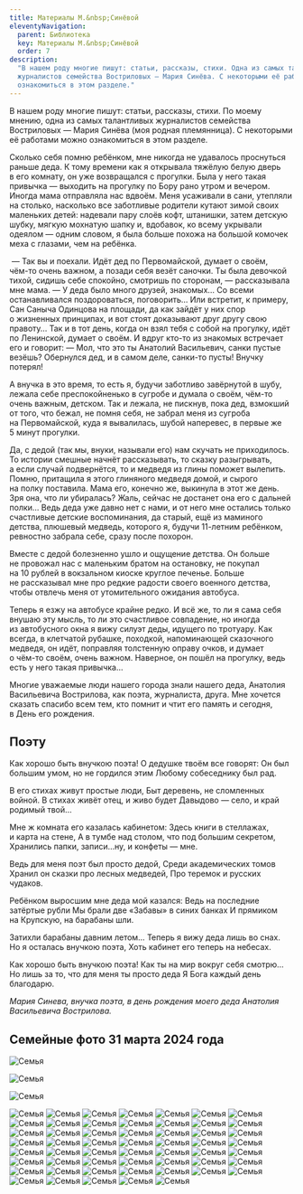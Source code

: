 ```yaml
---
title: Материалы М.&nbsp;Синёвой
eleventyNavigation:
  parent: Библиотека
  key: Материалы М.&nbsp;Синёвой
  order: 7
description:
  "В нашем роду многие пишут: статьи, рассказы, стихи. Одна из самых талантливых
  журналистов семейства Востриловых – Мария Синёва. С некоторыми её работами можно
  ознакомиться в этом разделе."
---
```


В&nbsp;нашем роду многие пишут: статьи, рассказы, стихи. По&nbsp;моему мнению, одна из&nbsp;самых талантливых журналистов семейства Востриловых&nbsp;&mdash; Мария Синёва (моя родная племянница). С&nbsp;некоторыми её работами можно ознакомиться в&nbsp;этом разделе.

Сколько себя помню ребёнком, мне никогда не&nbsp;удавалось проснуться раньше деда. К&nbsp;тому времени как я&nbsp;открывала тяжёлую белую дверь в&nbsp;его комнату, он&nbsp;уже возвращался с&nbsp;прогулки. Была у&nbsp;него такая привычка&nbsp;&mdash; выходить на&nbsp;прогулку по&nbsp;Бору рано утром и&nbsp;вечером. Иногда мама отправляла нас вдвоём. Меня усаживали в&nbsp;сани, утепляли на&nbsp;столько, насколько все заботливые родители кутают зимой своих маленьких детей: надевали пару слоёв кофт, штанишки, затем детскую шубку, мягкую мохнатую шапку и, вдобавок, ко&nbsp;всему укрывали одеялом&nbsp;&mdash; одним словом, я&nbsp;была больше похожа на&nbsp;большой комочек меха с&nbsp;глазами, чем на&nbsp;ребёнка.

&nbsp;&mdash; Так вы&nbsp;и&nbsp;поехали. Идёт дед по&nbsp;Первомайской, думает о&nbsp;своём, <nobr>чём-то</nobr> очень важном, а&nbsp;позади себя везёт саночки. Ты&nbsp;была девочкой тихой, сидишь себе спокойно, смотришь по&nbsp;сторонам,&nbsp;&mdash; рассказывала мне мама. &mdash;&nbsp;У&nbsp;деда было много друзей, знакомых&hellip; Со&nbsp;всеми останавливался поздороваться, поговорить&hellip; Или встретит, к&nbsp;примеру, Сан Саныча Одинцова на&nbsp;площади, да&nbsp;как зайдёт у&nbsp;них спор о&nbsp;жизненных принципах, и&nbsp;вот стоят доказывают друг другу свою правоту&hellip; Так и&nbsp;в&nbsp;тот день, когда он&nbsp;взял тебя с&nbsp;собой на&nbsp;прогулку, идёт по&nbsp;Ленинской, думает о&nbsp;своём. И&nbsp;вдруг <nobr>кто-то</nobr> из&nbsp;знакомых встречает его и&nbsp;говорит:&nbsp;&mdash; Мол, что это ты&nbsp;Анатолий Васильевич, санки пустые везёшь? Обернулся дед, и&nbsp;в&nbsp;самом деле, <nobr>санки-то</nobr> пусты! Внучку потерял!

А&nbsp;внучка в&nbsp;это время, то&nbsp;есть я, будучи заботливо завёрнутой в&nbsp;шубу, лежала себе преспокойненько в&nbsp;сугробе и&nbsp;думала о&nbsp;своём, <nobr>чём-то</nobr> очень важным, детском. Так и&nbsp;лежала, не&nbsp;пискнув, пока дед, взмокший от&nbsp;того, что бежал, не&nbsp;помня себя, не&nbsp;забрал меня из&nbsp;сугроба на&nbsp;Первомайской, куда я&nbsp;вывалилась, шубой наперевес, в&nbsp;первые&nbsp;же 5&nbsp;минут прогулки.

Да, с&nbsp;дедой (так мы, внуки, называли его) нам скучать не&nbsp;приходилось. То&nbsp;истории смешные начнёт рассказывать, то&nbsp;сказку разыгрывать, а&nbsp;если случай подвернётся, то&nbsp;и&nbsp;медведя из&nbsp;глины поможет вылепить. Помню, притащила я&nbsp;этого глиняного медведя домой, и&nbsp;сырого на&nbsp;полку поставила. Мама его, конечно&nbsp;же, выкинула в&nbsp;этот&nbsp;же день. Зря она, что&nbsp;ли убиралась? Жаль, сейчас не&nbsp;достанет она его с&nbsp;дальней полки&hellip; Ведь деда уже давно нет с&nbsp;нами, и&nbsp;от&nbsp;него мне остались только счастливые детские воспоминания, да&nbsp;старый, ещё из&nbsp;маминого детства, плюшевый медведь, которого я, будучи <nobr>11-летним</nobr> ребёнком, ревностно забрала себе, сразу после похорон.

Вместе с&nbsp;дедой болезненно ушло и&nbsp;ощущение детства. Он&nbsp;больше не&nbsp;провожал нас с&nbsp;маленьким братом на&nbsp;остановку, не&nbsp;покупал на&nbsp;10&nbsp;рублей в&nbsp;вокзальном киоске круглое печенье. Больше не&nbsp;рассказывал мне про редкие радости своего военного детства, чтобы отвлечь меня от&nbsp;утомительного ожидания автобуса.

Теперь я&nbsp;езжу на&nbsp;автобусе крайне редко. И&nbsp;всё&nbsp;же, то&nbsp;ли я&nbsp;сама себя внушаю эту мысль, то&nbsp;ли это счастливое совпадение, но&nbsp;иногда из&nbsp;автобусного окна я&nbsp;вижу силуэт деды, идущего по&nbsp;тротуару. Как всегда, в&nbsp;клетчатой рубашке, походкой, напоминающей сказочного медведя, он&nbsp;идёт, поправляя толстенную оправу очков, и&nbsp;думает о&nbsp;<nobr>чём-то</nobr> своём, очень важном. Наверное, он&nbsp;пошёл на&nbsp;прогулку, ведь есть у&nbsp;него такая привычка&hellip;

Многие уважаемые люди нашего города знали нашего деда, Анатолия Васильевича Вострилова, как поэта, журналиста, друга. Мне хочется сказать спасибо всем тем, кто помнит и&nbsp;чтит его память и&nbsp;сегодня, в&nbsp;День его рождения.

## Поэту

Как хорошо быть внучкою поэта!
О&nbsp;дедушке твоём все говорят:
Он&nbsp;был большим умом, но&nbsp;не&nbsp;гордился этим
Любому собеседнику был рад.

В&nbsp;его стихах живут простые люди,
Быт деревень, не&nbsp;сломленных войной.
В&nbsp;стихах живёт отец, и&nbsp;живо будет
Давыдово&nbsp;&mdash; село, и&nbsp;край родимый твой&hellip;

Мне&nbsp;ж комната его казалась кабинетом:
Здесь книги в&nbsp;стеллажах, и&nbsp;карта на&nbsp;стене,
А&nbsp;в&nbsp;тумбе над столом, что под большим секретом,
Хранились папки, записи&hellip;ну, и&nbsp;конфеты&nbsp;&mdash; мне.

Ведь для меня поэт был просто дедой,
Среди академических томов
Хранил он&nbsp;сказки про лесных медведей,
Про теремок и&nbsp;русских чудаков.

Ребёнком выросшим мне деда мой казался:
Ведь на&nbsp;последние затёртые рубли
Мы&nbsp;брали две &laquo;Забавы&raquo; в&nbsp;синих банках
И&nbsp;прямиком на&nbsp;Крупскую, на&nbsp;барабаны шли.

Затихли барабаны давним летом&hellip;
Теперь я&nbsp;вижу деда лишь во&nbsp;снах.
Но&nbsp;я&nbsp;осталась внучкою поэта,
Хоть кабинет его теперь на&nbsp;небесах.

Как хорошо быть внучкою поэта!
Как ты&nbsp;на&nbsp;мир вокруг себя смотрю&hellip;
Но&nbsp;лишь за&nbsp;то, что для меня ты&nbsp;просто деда
Я&nbsp;Бога каждый день благодарю.

_Мария Синева, внучка поэта,
в&nbsp;день рождения моего деда Анатолия Васильевича Вострилова._

## Семейные фото 31 марта 2024 года

![Семья](/assets/uploads/2024MashaDubova/1_DSC8824.jpg "Семья Дубовых, Синёвых и Востриловых почти в полном состав")

![Семья](/assets/uploads/2024MashaDubova/2_DSC8825.jpg "САМ ДУМАЙ КАК НАЗВАТЬ. ЭТО 2 ФОТКА. И ТАК ДАЛЕЕ")

![Семья](/assets/uploads/2024MashaDubova/3_DSC8826.jpg "НАПИШИ НАЗВАНИЕ ВСЕХ. ОНИ ПРОНУМЕРОВАНЫ ОТ 1 ДО 57. МОЖЕТ КАКИЕ-ТО НАДО УБРАТЬ")

![Семья](/assets/uploads/2024MashaDubova/4_DSC8828.jpg "...")
![Семья](/assets/uploads/2024MashaDubova/5_DSC8829.jpg "...")
![Семья](/assets/uploads/2024MashaDubova/6_DSC8831.jpg "...")
![Семья](/assets/uploads/2024MashaDubova/7_DSC8832.jpg "...")
![Семья](/assets/uploads/2024MashaDubova/8_DSC8847.jpg "...")
![Семья](/assets/uploads/2024MashaDubova/9_DSC8854.jpg "...")
![Семья](/assets/uploads/2024MashaDubova/10_DSC8867.jpg "...")
![Семья](/assets/uploads/2024MashaDubova/11_DSC8872.jpg "...")
![Семья](/assets/uploads/2024MashaDubova/12_DSC8874.jpg "...")
![Семья](/assets/uploads/2024MashaDubova/13_DSC8880.jpg "...")
![Семья](/assets/uploads/2024MashaDubova/14_DSC8883.jpg "...")
![Семья](/assets/uploads/2024MashaDubova/15_DSC8889.jpg "...")
![Семья](/assets/uploads/2024MashaDubova/16_DSC8897.jpg "...")
![Семья](/assets/uploads/2024MashaDubova/17_DSC8900.jpg "...")
![Семья](/assets/uploads/2024MashaDubova/18_DSC8902.jpg "...")
![Семья](/assets/uploads/2024MashaDubova/19_DSC8906.jpg "...")
![Семья](/assets/uploads/2024MashaDubova/20_DSC8909.jpg "...")
![Семья](/assets/uploads/2024MashaDubova/21_DSC8914.jpg "...")
![Семья](/assets/uploads/2024MashaDubova/22_DSC8932.jpg "...")
![Семья](/assets/uploads/2024MashaDubova/23_DSC8935.jpg "...")
![Семья](/assets/uploads/2024MashaDubova/24_DSC8940.jpg "...")
![Семья](/assets/uploads/2024MashaDubova/25_DSC8946.jpg "...")
![Семья](/assets/uploads/2024MashaDubova/26_DSC8964.jpg "...")
![Семья](/assets/uploads/2024MashaDubova/27_DSC8974.jpg "...")
![Семья](/assets/uploads/2024MashaDubova/28_DSC8978.jpg "...")
![Семья](/assets/uploads/2024MashaDubova/29_DSC8982.jpg "...")
![Семья](/assets/uploads/2024MashaDubova/30_DSC8984.jpg "...")
![Семья](/assets/uploads/2024MashaDubova/31_DSC8985.jpg "...")
![Семья](/assets/uploads/2024MashaDubova/32_DSC8991.jpg "...")
![Семья](/assets/uploads/2024MashaDubova/33_DSC8997.jpg "...")
![Семья](/assets/uploads/2024MashaDubova/34_DSC9000.jpg "...")
![Семья](/assets/uploads/2024MashaDubova/35_DSC9002.jpg "...")
![Семья](/assets/uploads/2024MashaDubova/36_DSC9006.jpg "...")
![Семья](/assets/uploads/2024MashaDubova/37_DSC9010.jpg "...")
![Семья](/assets/uploads/2024MashaDubova/38_DSC9011.jpg "...")
![Семья](/assets/uploads/2024MashaDubova/39_DSC9015.jpg "...")
![Семья](/assets/uploads/2024MashaDubova/40_DSC9026.jpg "...")
![Семья](/assets/uploads/2024MashaDubova/41_DSC9030.jpg "...")
![Семья](/assets/uploads/2024MashaDubova/42_DSC9039.jpg "...")
![Семья](/assets/uploads/2024MashaDubova/43_DSC9044.jpg "...")
![Семья](/assets/uploads/2024MashaDubova/44_DSC9045.jpg "...")
![Семья](/assets/uploads/2024MashaDubova/45_DSC9052.jpg "...")
![Семья](/assets/uploads/2024MashaDubova/46_DSC9059.jpg "...")
![Семья](/assets/uploads/2024MashaDubova/47_DSC9069.jpg "...")
![Семья](/assets/uploads/2024MashaDubova/48_DSC9074.jpg "...")
![Семья](/assets/uploads/2024MashaDubova/49_DSC9075.jpg "...")
![Семья](/assets/uploads/2024MashaDubova/50_DSC9086.jpg "...")
![Семья](/assets/uploads/2024MashaDubova/51_DSC9093.jpg "...")
![Семья](/assets/uploads/2024MashaDubova/52_DSC9095.jpg "...")
![Семья](/assets/uploads/2024MashaDubova/53_DSC9121.jpg "...")
![Семья](/assets/uploads/2024MashaDubova/54_DSC9131.jpg "...")
![Семья](/assets/uploads/2024MashaDubova/55_DSC9133.jpg "...")
![Семья](/assets/uploads/2024MashaDubova/56_DS9137.jpg "...")
![Семья](/assets/uploads/2024MashaDubova/57_DSC9140.jpg "...")



